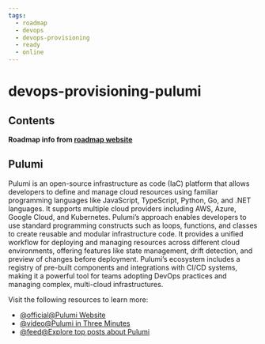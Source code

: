 ```yaml
---
tags:
  - roadmap
  - devops
  - devops-provisioning
  - ready
  - online
---
```


# devops-provisioning-pulumi

## Contents

__Roadmap info from [roadmap website](https://roadmap.sh/devops/pulumi@O0xZ3dy2zIDbOetVrgna6)__

## Pulumi

Pulumi is an open-source infrastructure as code (IaC) platform that allows developers to define and manage cloud resources using familiar programming languages like JavaScript, TypeScript, Python, Go, and .NET languages. It supports multiple cloud providers including AWS, Azure, Google Cloud, and Kubernetes. Pulumi’s approach enables developers to use standard programming constructs such as loops, functions, and classes to create reusable and modular infrastructure code. It provides a unified workflow for deploying and managing resources across different cloud environments, offering features like state management, drift detection, and preview of changes before deployment. Pulumi’s ecosystem includes a registry of pre-built components and integrations with CI/CD systems, making it a powerful tool for teams adopting DevOps practices and managing complex, multi-cloud infrastructures.

Visit the following resources to learn more:

* [@official@Pulumi Website](https://www.pulumi.com/)
* [@video@Pulumi in Three Minutes](https://www.youtube.com/watch?v=Q8tw6YTD3ac)
* [@feed@Explore top posts about Pulumi](https://app.daily.dev/tags/pulumi?ref=roadmapsh)
